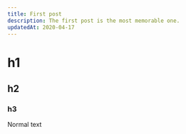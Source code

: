 ```yaml
---
title: First post
description: The first post is the most memorable one.
updatedAt: 2020-04-17
---
```


# h1
## h2
### h3

Normal text